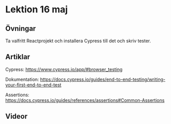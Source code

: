 # Lektion 16 maj

## Övningar

Ta valfritt Reactprojekt och installera Cypress till det och skriv tester.

## Artiklar

Cypress: https://www.cypress.io/app/#browser_testing

Dokumentation: https://docs.cypress.io/guides/end-to-end-testing/writing-your-first-end-to-end-test

Assertions: https://docs.cypress.io/guides/references/assertions#Common-Assertions

## Videor